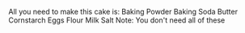 All you need to make this cake is:
Baking Powder
Baking Soda 
Butter
Cornstarch
Eggs
Flour
Milk
Salt
Note: You don't need all of these